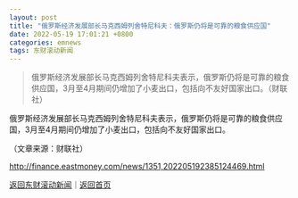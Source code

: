 ```yaml
---
layout: post
title: "俄罗斯经济发展部长马克西姆列舍特尼科夫：俄罗斯仍将是可靠的粮食供应国"
date: 2022-05-19 17:01:21 +0800
categories: emnews
tags: 东财滚动新闻
---
```

> 俄罗斯经济发展部长马克西姆列舍特尼科夫表示，俄罗斯仍将是可靠的粮食供应国，3月至4月期间仍增加了小麦出口，包括向不友好国家出口。（财联社）

<p>俄罗斯经济发展部长马克西姆列舍特尼科夫表示，俄罗斯仍将是可靠的粮食供应国，3月至4月期间仍增加了小麦出口，包括向不友好国家出口。</p><p class="em_media">（文章来源：财联社）</p>

<http://finance.eastmoney.com/news/1351,202205192385124469.html>

[返回东财滚动新闻](//finews.withounder.com/emnews/)｜[返回首页](//finews.withounder.com/)